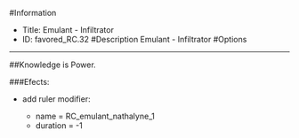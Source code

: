 #Information
 - Title: Emulant - Infiltrator
 - ID: favored_RC.32
#Description
Emulant - Infiltrator
#Options

___
##Knowledge is Power.

###Efects:<ul><li>add ruler modifier:</li><ul><li>name = RC_emulant_nathalyne_1</li><li>duration = -1</li></ul></ul>
